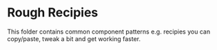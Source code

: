 # Rough Recipies

This folder contains common component patterns e.g. recipies you can copy/paste, tweak a bit and get working faster.
